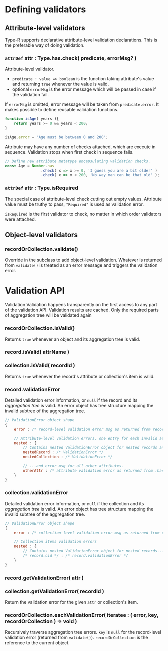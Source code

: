 # Defining validators

## Attribute-level validators

Type-R supports declarative attribute-level validation declarations. 
This is the preferable way of doing validation.

### `attrDef` attr : Type.has.check( predicate, errorMsg? )

Attribute-level validator.

- `predicate : value => boolean` is the function taking attribute's value and returning `true` whenever the value is valid.
- optional `errorMsg` is the error message which will be passed in case if the validation fail.

If `errorMsg` is omitted, error message will be taken from `predicate.error`. It makes possible to define reusable validation functions.

```javascript
function isAge( years ){
    return years >= 0 && years < 200;
}

isAge.error = "Age must be between 0 and 200";
```

Attribute may have any number of checks attached, which are execute in sequence. Validation stops when first check in sequence fails.

```javascript
// Define new attribute metatype encapsulating validation checks.
const Age = Number.has
                .check( x => x >= 0, 'I guess you are a bit older' )
                .check( x => x < 200, 'No way man can be that old' );
```

### `attrDef` attr : Type.isRequired

The special case of attribute-level check cutting out empty values. Attribute value must be truthy to pass, `"Required"` is used as validation error.

`isRequired` is the first validator to check, no matter in which order validators were attached.

## Object-level validators

### recordOrCollection.validate()

Override in the subclass to add object-level validation. Whatever is returned from `validate()` is treated as an error message and triggers the validation error.

# Validation API

Validation 
Validation happens transparently on the first access to any part of the validation API. Validation results are cached. Only the required parts of aggregation tree will be validated again 

### recordOrCollection.isValid()

Returns `true` whenever an object and its aggregation tree is valid.

### record.isValid( attrName )
### collection.isValid( recordId )

Returns `true` whenever the record's attribute or collection's item is valid.

### record.validationError

Detailed validation error information, or `null` if the record and its _aggregation tree_ is valid.
An error object has tree structure mapping the invalid subtree of the aggregation tree.

```javascript
// ValidationError object shape
{
    error : /* record-level validation error msg as returned from record.validate() */,

    // Attribute-level validation errors, one entry for each invalid attribute.
    nested : {
        // Contains nested ValidationError object for nested records and collections...
        nestedRecord : /* ValidationError */
        nestedCollection : /* ValidationError */

        // ...and error msg for all other attributes.
        otherAttr : /* attribute validation error as returned from .has.check() validator */
    }
}
```

### collection.validationError

Detailed validation error information, or `null` if the collection and its _aggregation tree_ is valid.
An error object has tree structure mapping the invalid subtree of the aggregation tree.

```javascript
// ValidationError object shape
{
    error : /* collection-level validation error msg as returned from collection.validate() */,

    // Collection items validation errors
    nested : {
        // Contains nested ValidationError object for nested records...
        /* record.cid */ : /* record.validationError */
    }
}
```

### record.getValidationError( attr )
### collection.getValidationError( recordId )

Return the validation error for the given `attr` or collection's item.

### recordOrCollection.eachValidationError( iteratee : ( error, key, recordOrCollection ) => void )

Recursively traverse aggregation tree errors. `key` is `null` for the record-level validation error (returned from `validate()`).
`recordOrCollection` is the reference to the current object.

